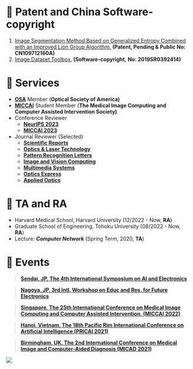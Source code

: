 


# 📃 Patent and China Software-copyright
1. [Image Segmentation Method Based on Generalized Entropy Combined with an Improved Lion Group Algorithm.](https://kns.cnki.net/) **(Patent, Pending & Public No: CN109712160A)**
2. [Image Dataset Toolbox.](https://register.ccopyright.com.cn/query.html) **(Software-copyright,** **No: 2019SR0392414)**

# 📍 Services 
- [**OSA**](https://drive.google.com/file/d/13cWzoPDYvSmyj8ZN7q36luCak49iiJnK/view?usp=sharing) Member (**Optical Society of America)**
- [**MICCAI**](http://www.miccai.org/) Student Member (**The Medical Image Computing and Computer Assisted Intervention Society)**
- Conference Reviewer
    - **[NeurIPS 2023](https://nips.cc/)**  
    - **[MICCAI  2023](https://conferences.miccai.org/2023/en/)** 
- Journal Reviewer (Selected)
    -  **[Scientific Reports](https://www.nature.com/srep/)** 
    -  **[Optics & Laser Technology](https://www.journals.elsevier.com/optics-and-laser-technology)** 
    -  **[Pattern Recognition Letters](https://www.sciencedirect.com/journal/pattern-recognition-letters)** 
    -  **[Image and Vision Computing](https://www.sciencedirect.com/journal/image-and-vision-computing)** 
    -  **[Multimedia Systems](https://www.springer.com/journal/530)** 
    - **[Optics Express](https://opg.optica.org/oe/home.cfm)** 
    - **[Applied Optics](https://www.osapublishing.org/ao/home.cfm)** 

# 💼 TA and RA
- Harvard Medical School, Harvard University (12/2022 - Now, **RA**)
- Graduate School of Engineering, Tohoku University (08/2022 - Now, **RA**)
- Lecture: ***Computer Network*** (Spring Term, 2020, **TA**)

# 🛫 Events

> [**Sendai, JP, The 4th International Symposium on AI and Electronics**](https://www.aie.tohoku.ac.jp/event/event_20230213.html)

> [**Nagoya, JP, 3rd Intl. Workshop on Educ and Res. for Future Electronics**](https://www.dii.engg.nagoya-u.ac.jp/archives/002/202101/84b970529823cff5c497969e165ac943.pdf)

> [**Singapore, The 25th International Conference on Medical Image Computing and Computer Assisted Intervention, (MICCAI 2022)**](https://conferences.miccai.org/2022/en/) 

> [**Hanoi, Vietnam, The 18th Pacific Rim International Conference on Artificial Intelligence (PRICAI 2021)**](https://www.pricai.org/2021/)                  

> [**Birmingham, UK, The 2nd International Conference on Medical Image and Computer-Aided Diagnosis (MICAD 2021)**](http://www.micad.org/#) 


<!-- site visitors begjin -->
<div style="margin:5px 0;">
<a ><img src='//clustrmaps.com/map_v2.png?cl=080808&w=150&t=n&d=VZSmIbj0J6KgisU0jvP5tNLI9tffMW1LiLpPgS_Yie8&co=ffffff&ct=808080'/></a>
</div>
<!-- site visitors end -->

<!-- # 🍞 Ref. -->

<!-- - [[AIDSRGAN-Models](https://doi.org/10.6084/m9.figshare.20418384.v3)] -->

<!-- - [![](https://img.shields.io/badge/Dataset-AIDSRGAN-orange.svg)](https://doi.org/10.6084/m9.figshare.20418036.v3)-[![](https://img.shields.io/badge/Models-AIDSRGAN-orange.svg)](https://doi.org/10.6084/m9.figshare.20418384.v3)-[![](https://img.shields.io/badge/Oral-AIDSRGAN-orange.svg)](https://sites.google.com/view/mlmi2022/program-and-registration)-[![](https://img.shields.io/github/stars/yongsongH/AIDSRGAN-MICCAI2022?style=social&label=Stars)](https://github.com/yongsongH/AIDSRGAN-MICCAI2022)  
    
- [![](https://img.shields.io/badge/Dataset-PSRGAN-red.svg)](https://doi.org/10.6084/m9.figshare.13359632.v2)-[![](https://img.shields.io/badge/Models-PSRGAN-red.svg)](https://figshare.com/articles/dataset/Pre-trained_models/16591973)-[![](https://img.shields.io/badge/Slide-PSRGAN-red.svg)](https://github.com/yongsongH/academic_poster/blob/main/PSRGAN_Presentations.pdf)-[<img src="https://img.shields.io/github/stars/yongsongH/Infrared-Image_PSRGAN?style=social" alt="">](https://github.com/yongsongH/Infrared-Image_PSRGAN)
      
- [![](https://img.shields.io/badge/Dataset-HetSRWGAN-61649f.svg)](https://doi.org/10.6084/m9.figshare.9862184.v3)-[![](https://img.shields.io/badge/Slide-HetSRWGAN-61649f.svg)](https://github.com/yongsongH/academic_poster/blob/main/PRICAI_Oral_1110.pdf)  
   
- [![](https://img.shields.io/badge/Dataset-DSCSRGAN-7a7374.svg)](https://doi.org/10.6084/m9.figshare.9862184.v3)
    
 -->


 
    
    
   
    
